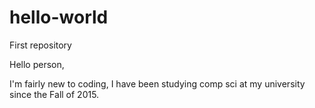 # hello-world
First repository

Hello person,

I'm fairly new to coding, I have been studying comp sci at my university since the Fall of 2015. 
